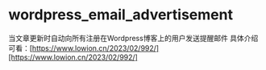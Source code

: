 # wordpress_email_advertisement
当文章更新时自动向所有注册在Wordpress博客上的用户发送提醒邮件
具体介绍可看：[https://www.lowion.cn/2023/02/992/][https://www.lowion.cn/2023/02/992/]
